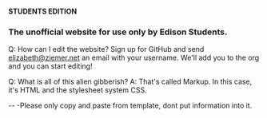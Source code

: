 #### STUDENTS EDITION
### The unofficial website for use only by Edison Students.

Q: How can I edit the website?
Sign up for GitHub and send elizabeth@ziemer.net an email with your username. We'll add you to the org and you can start editing!

Q: What is all of this alien gibberish?
A: That's called Markup. In this case, it's HTML and the stylesheet system CSS.




--
-Please only copy and paste from template, dont put information into it.

